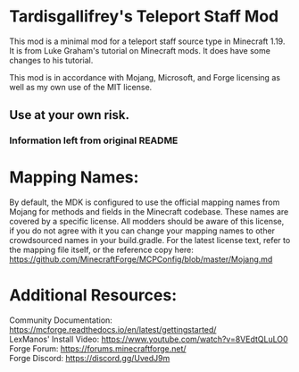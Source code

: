 # Tardisgallifrey's Teleport Staff Mod

<p>This mod is a minimal mod for a teleport staff source type in
 Minecraft 1.19.  It is from Luke Graham's tutorial on 
Minecraft mods. It does have some changes to his tutorial.</p>

<p>This mod is in accordance with Mojang, Microsoft, and Forge 
licensing as well as my own use of the MIT license.</p>

## Use at your own risk.

### Information left from original README

Mapping Names:
=============================
By default, the MDK is configured to use the official mapping names from Mojang for methods and fields 
in the Minecraft codebase. These names are covered by a specific license. All modders should be aware of this
license, if you do not agree with it you can change your mapping names to other crowdsourced names in your 
build.gradle. For the latest license text, refer to the mapping file itself, or the reference copy here:
https://github.com/MinecraftForge/MCPConfig/blob/master/Mojang.md

Additional Resources: 
=========================
Community Documentation: https://mcforge.readthedocs.io/en/latest/gettingstarted/  
LexManos' Install Video: https://www.youtube.com/watch?v=8VEdtQLuLO0  
Forge Forum: https://forums.minecraftforge.net/  
Forge Discord: https://discord.gg/UvedJ9m  
